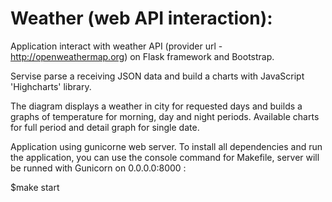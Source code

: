 # Weather (web API interaction):
Application interact with weather API (provider url - http://openweathermap.org) on Flask framework and Bootstrap.

Servise parse a receiving JSON data and build a charts with JavaScript 'Highcharts' library.

The diagram displays a weather in city for requested days and builds a graphs of temperature for morning, day and night periods. Available charts for full period and detail graph for single date.

Application using gunicorne web server. To install all dependencies and run the application, you can use the console command for Makefile, server will be runned with Gunicorn on 0.0.0.0:8000 :

$make start

